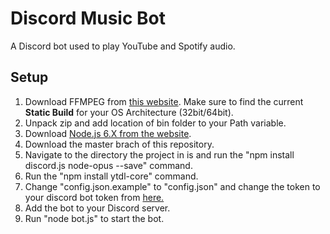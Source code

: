# Discord Music Bot
A Discord bot used to play YouTube and Spotify audio.

## Setup

1. Download FFMPEG from [this website](https://ffmpeg.zeranoe.com/builds/). Make sure to find the current **Static Build** for your OS Architecture (32bit/64bit).
2. Unpack zip and add location of bin folder to your Path variable.
3. Download [Node.js 6.X from the website](https://nodejs.org/en/).
4. Download the master brach of this repository.
5. Navigate to the directory the project in is and run the "npm install discord.js node-opus --save" command.
6. Run the "npm install ytdl-core" command.
7. Change "config.json.example" to "config.json" and change the token to your discord bot token from [here.](https://discordapp.com/developers/docs/intro)
8. Add the bot to your Discord server.
8. Run "node bot.js" to start the bot.